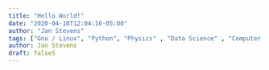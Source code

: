 ```yaml
---
title: "Hello World!"
date: "2020-04-10T12:04:16-05:00"
author: "Jan Stevens"
tags: ["Gnu / Linux", "Python", "Physics" , "Data Science" , "Computer Science"]
author: Jan Stevens
draft: falseS
---
```

